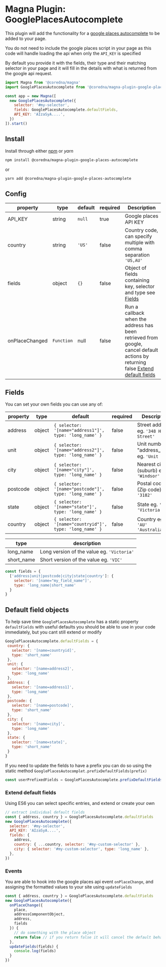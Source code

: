 # Magna Plugin: GooglePlacesAutocomplete

This plugin will add the functionality for a [google places autocomplete](https://developers.google.com/maps/documentation/javascript/examples/places-autocomplete) to be added to your page.

You do not need to include the google places script in your page as this code will handle loading the api when only the `API_KEY` is specified

By default you provide it with the fields, their type and their matching selector in your page
and it will fill in the details with what is returned from the google api request.

```javascript
import Magna from '@coredna/magna'
import GooglePlacesAutocomplete from '@coredna/magna-plugin-google-places-autocomplete'

const app = new Magna([
  new GooglePlacesAutocomplete({
    selector: '#my-selector',
    fields: GooglePlacesAutocomplete.defaultFields,
    API_KEY: 'AIzaSyA....',
  })
]).start()
```

## Install
Install through either [npm](https://www.npmjs.com/package/@coredna/magna-plugin) or *yarn*
```bash
npm install @coredna/magna-plugin-google-places-autocomplete
```
or
```bash
yarn add @coredna/magna-plugin-google-places-autocomplete
```

## Config
| property | type | default | required | Description |
|---       |---    |---      |---       |---         |
| API_KEY | string | `null` | true | Google places API KEY
| country | string | `'US'` | false | Country code, can specify multiple with comma separation `'US,AU'` |
| fields | object | `{}` | false | Object of fields containing key, selector and type see [Fields](#fields)
| onPlaceChanged | `Function` | null | false | Run a callback when the address has been retrieved from google, cancel default actions by returning false [Extend default fields](#extend_default_fields) |

## Fields
You can set your own fields you can use any of:

| property | type | default | required | Description |
|---       |---    |---      |---       |---         |
| address | object | `{ selector: '[name="address1"]', type: 'long_name' }` | false | Street address eg. `'348 High Street'` |
| unit | object | `{ selector: '[name="address2"]', type: 'long_name' }` | false | Unit number "address_line2" eg. `'Unit 1'` |
| city | object | `{ selector: '[name="city"]', type: 'long_name' }` | false | Nearest city (suburb) eg. `'Windsor'` |
| postcode | object | `{ selector: '[name="postcode"]', type: 'long_name' }` | false | Postal code (Zip code) eg. `'3182'` |
| state | object | `{ selector: '[name="state"]', type: 'long_name' }` | false | State eg. `'VIC'` `'Victoria'` |
| country | object | `{ selector: '[name="countryid"]', type: 'long_name' }` | false | Country eg. `'AU'` `'Australia'`|

| type | description |
|---   |---    |
| long_name | Long version of the value eg. `'Victoria'` |
| short_name | Short version of the value eg. `'VIC'` |

```javascript
const fields = {
  ['address|unit|postcode|city|state|country']: {
    selector: '[name="my_field_name"]',
    type: 'long_name|short_name'
  }
}
```

## Default field objects
To help save time `GooglePlacesAutocomplete` has a static property `defaultFields` with useful defaults you should be able to use in your code immediately, but you cant still extend or modify
```javascript
GooglePlacesAutocomplete.defaultFields = {
 country: {
   selector: '[name=countryid]',
   type: 'short_name'
 },
 unit: {
   selector: '[name=address2]',
   type: 'long_name'
 },
 address: {
   selector: '[name=address1]',
   type: 'long_name'
 },
 postcode: {
   selector: '[name=postcode]',
   type: 'short_name'
 },
 city: {
   selector: '[name=city]',
   type: 'long_name'
 },
 state: {
   selector: '[name=state]',
   type: 'short_name'
 }
}
```

If you need to update the fields to have a prefix you can do so using the static method `GooglePlacesAutocomplet.prefixDefaultFields(prefix)`

```javascript
const userPrefixedFields = GooglePlacesAutocomplete.prefixDefaultFields('user_') // => { address: { selector: '[name=user_address1]'} ...}
```

### Extend default fields
Using ES6 you can select specific entries, and extend or create your own
```javascript
// extract individual default fields
const { address, country } = GooglePlacesAutocomplete.defaultFields
new GooglePlacesAutocomplete({
  selector: '#my-selector',
  API_KEY: 'AIzaSyA....',
  fields: {
    address,
    country: { ...country, selector: '#my-custom-selector' },
    city: { selector: '#my-custom-selector', type: 'long_name' },
  },
})
```

### Events
You are able to hook into the google places api event `onPlaceChange`, and assigning the formatted values to your site using `updateFields`

```javascript
const { address, country } = GooglePlacesAutocomplete.defaultFields
new GooglePlacesAutocomplete({
  onPlaceChange({ 
    place, 
    addressComponentObject, 
    address, 
    fields 
  }) {
    // do something with the place object
    return false // if you return false it will cancel the default behaviour
  },
  updateFields(fields) {
    console.log(fields)
  }
})
```
